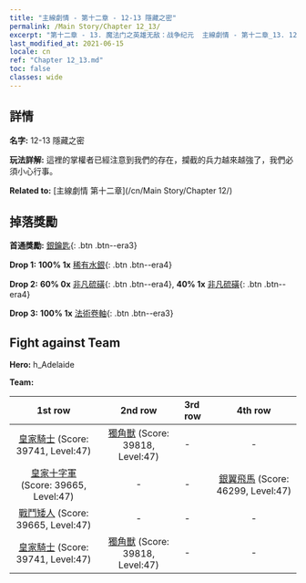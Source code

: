 ```yaml
---
title: "主線劇情 - 第十二章 - 12-13 隱藏之密"
permalink: /Main Story/Chapter 12_13/
excerpt: "第十二章 - 13. 魔法门之英雄无敌：战争纪元  主線劇情 - 第十二章_13. 12-13 隱藏之密"
last_modified_at: 2021-06-15
locale: cn
ref: "Chapter 12_13.md"
toc: false
classes: wide
---
```


## 詳情

 **名字:** 12-13 隱藏之密

 **玩法詳解:** 這裡的掌權者已經注意到我們的存在，攔截的兵力越來越強了，我們必須小心行事。

 **Related to:** [主線劇情 第十二章](/cn/Main Story/Chapter 12/)

## 掉落獎勵

 **首通獎勵:** [銀鑰匙](/cn/Items/con_693/){: .btn .btn--era3}

 **Drop 1:** **100% 1x** [稀有水銀](/cn/Items/mat_42/){: .btn .btn--era4}

 **Drop 2:** **60% 0x** [非凡硫磺](/cn/Items/mat_36/){: .btn .btn--era4}, **40% 1x** [非凡硫磺](/cn/Items/mat_36/){: .btn .btn--era4}

 **Drop 3:** **100% 1x** [法術卷軸](/cn/Items/con_694/){: .btn .btn--era3}


## Fight against Team
 **Hero:** h_Adelaide

 **Team:**


  | 1st row | 2nd row | 3rd row | 4th row |
  |:----:|:----:|:----|:----:|
  | [皇家騎士](/cn/units/Cavalier/) (Score: 39741, Level:47)  | [獨角獸](/cn/units/Unicorn/) (Score: 39818, Level:47)  | - | - |
  | [皇家十字軍](/cn/units/Swordsman/) (Score: 39665, Level:47)  | - | - | [銀翼飛馬](/cn/units/Pegasus/) (Score: 46299, Level:47)  |
  | [戰鬥矮人](/cn/units/Dwarf/) (Score: 39665, Level:47)  | - | - | - |
  | [皇家騎士](/cn/units/Cavalier/) (Score: 39741, Level:47)  | [獨角獸](/cn/units/Unicorn/) (Score: 39818, Level:47)  | - | - |


